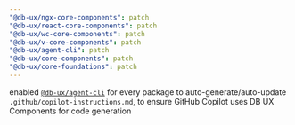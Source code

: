 ```yaml
---
"@db-ux/ngx-core-components": patch
"@db-ux/react-core-components": patch
"@db-ux/wc-core-components": patch
"@db-ux/v-core-components": patch
"@db-ux/agent-cli": patch
"@db-ux/core-components": patch
"@db-ux/core-foundations": patch
---
```


enabled [`@db-ux/agent-cli`](https://www.npmjs.com/package/@db-ux/agent-cli) for every package to
auto-generate/auto-update `.github/copilot-instructions.md`, to ensure GitHub Copilot
uses DB UX Components for code generation
